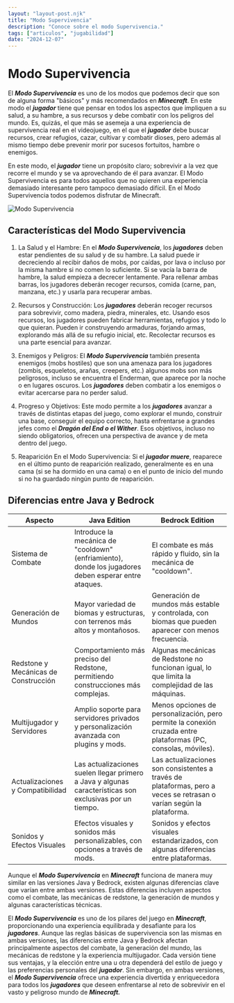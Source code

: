 ```yaml
---
layout: "layout-post.njk"
title: "Modo Supervivencia"
description: "Conoce sobre el modo Supervivencia."
tags: ["articulos", "jugabilidad"]
date: "2024-12-07"
---
```


# Modo Supervivencia

El ***Modo Supervivencia*** es uno de los modos que podemos decir que son de alguna forma "básicos" y más recomendados en ***Minecraft***. En este modo el ***jugador*** tiene que pensar en todos los aspectos que impliquen a su salud, a su hambre, a sus recursos y debe combatir con los peligros del mundo. Es, quizás, el que más se asemeja a una experiencia de supervivencia real en el videojuego, en el que el ***jugador*** debe buscar recursos, crear refugios, cazar, cultivar y combatir dioses, pero además al mismo tiempo debe prevenir morir por sucesos fortuitos, hambre o enemigos.

En este modo, el ***jugador*** tiene un propósito claro; sobrevivir a la vez que recorre el mundo y se va aprovechando de él para avanzar. El Modo Supervivencia es para todos aquellos que no quieren una experiencia demasiado interesante pero tampoco demasiado difícil. En el Modo Supervivencia todos podemos disfrutar de Minecraft. 

<img src="https://www.minecraft.net/content/dam/minecraftnet/games/minecraft/screenshots/CvS-S-hostile.jpeg" alt="Modo Supervivencia">

## Características del Modo Supervivencia

1. La Salud y el Hambre:
En el ***Modo Supervivencia***, los ***jugadores*** deben estar pendientes de su salud y de su hambre. La salud puede ir decreciendo al recibir daños de mobs, por caídas, por lava o incluso por la misma hambre si no comen lo suficiente. Si se vacía la barra de hambre, la salud empieza a decrecer lentamente. Para rellenar ambas barras, los jugadores deberán recoger recursos, comida (carne, pan, manzana, etc.) y usarla para recuperar ambas.

2. Recursos y Construcción:
Los ***jugadores*** deberán recoger recursos para sobrevivir, como madera, piedra, minerales, etc. Usando esos recursos, los jugadores pueden fabricar herramientas, refugios y todo lo que quieran. Pueden ir construyendo armaduras, forjando armas, explorando más allá de su refugio inicial, etc. Recolectar recursos es una parte esencial para avanzar.

3. Enemigos y Peligros: El ***Modo Supervivencia*** también presenta enemigos (mobs hostiles) que son una amenaza para los jugadores (zombis, esqueletos, arañas, creepers, etc.) algunos mobs son más peligrosos, incluso se encuentra el Enderman, que aparece por la noche o en lugares oscuros. Los ***jugadores*** deben combatir a los enemigos o evitar acercarse para no perder salud.

4. Progreso y Objetivos:
Este modo permite a los ***jugadores*** avanzar a través de distintas etapas del juego, como explorar el mundo, construir una base, conseguir el equipo correcto, hasta enfrentarse a grandes jefes como el ***Dragón del End o el Wither***. Esos objetivos, incluso no siendo obligatorios, ofrecen una perspectiva de avance y de meta dentro del juego.

5. Reaparición En el Modo Supervivencia:
Si el ***jugador muere***, reaparece en el último punto de reaparición realizado, generalmente es en una cama (si se ha dormido en una cama) o en el punto de inicio del mundo si no ha guardado ningún punto de reaparición. 

<h2>Diferencias entre Java y Bedrock</h2>
<table class="styled-table">
  <thead>
    <tr>
      <th>Aspecto</th>
      <th>Java Edition</th>
      <th>Bedrock Edition</th>
    </tr>
  </thead>
  <tbody>
    <tr>
      <td>Sistema de Combate</td>
      <td>Introduce la mecánica de "cooldown" (enfriamiento), donde los jugadores deben esperar entre ataques.</td>
      <td>El combate es más rápido y fluido, sin la mecánica de "cooldown".</td>
    </tr>
    <tr>
      <td>Generación de Mundos</td>
      <td>Mayor variedad de biomas y estructuras, con terrenos más altos y montañosos.</td>
      <td>Generación de mundos más estable y controlada, con biomas que pueden aparecer con menos frecuencia.</td>
    </tr>
    <tr>
      <td>Redstone y Mecánicas de Construcción</td>
      <td>Comportamiento más preciso del Redstone, permitiendo construcciones más complejas.</td>
      <td>Algunas mecánicas de Redstone no funcionan igual, lo que limita la complejidad de las máquinas.</td>
    </tr>
    <tr>
      <td>Multijugador y Servidores</td>
      <td>Amplio soporte para servidores privados y personalización avanzada con plugins y mods.</td>
      <td>Menos opciones de personalización, pero permite la conexión cruzada entre plataformas (PC, consolas, móviles).</td>
    </tr>
    <tr>
      <td>Actualizaciones y Compatibilidad</td>
      <td>Las actualizaciones suelen llegar primero a Java y algunas características son exclusivas por un tiempo.</td>
      <td>Las actualizaciones son consistentes a través de plataformas, pero a veces se retrasan o varían según la plataforma.</td>
    </tr>
    <tr>
      <td>Sonidos y Efectos Visuales</td>
      <td>Efectos visuales y sonidos más personalizables, con opciones a través de mods.</td>
      <td>Sonidos y efectos visuales estandarizados, con algunas diferencias entre plataformas.</td>
    </tr>
  </tbody>
</table>


Aunque el ***Modo Supervivencia*** en ***Minecraft*** funciona de manera muy similar en las versiones Java y Bedrock, existen algunas diferencias clave que varían entre ambas versiones. Estas diferencias incluyen aspectos como el combate, las mecánicas de redstone, la generación de mundos y algunas características técnicas.

El ***Modo Supervivencia*** es uno de los pilares del juego en ***Minecraft***, proporcionando una experiencia equilibrada y desafiante para los ***jugadores***. Aunque las reglas básicas de supervivencia son las mismas en ambas versiones, las diferencias entre Java y Bedrock afectan principalmente aspectos del combate, la generación del mundo, las mecánicas de redstone y la experiencia multijugador. Cada versión tiene sus ventajas, y la elección entre una u otra dependerá del estilo de juego y las preferencias personales del ***jugador***. Sin embargo, en ambas versiones, el ***Modo Supervivencia*** ofrece una experiencia divertida y enriquecedora para todos los ***jugadores*** que deseen enfrentarse al reto de sobrevivir en el vasto y peligroso mundo de ***Minecraft.***